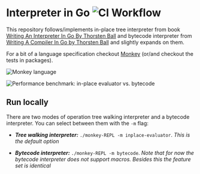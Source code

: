 # Interpreter in Go ![CI Workflow](https://github.com/blazskufca/interpreter_in_go/actions/workflows/ci.yaml/badge.svg)

This repository follows/implements in-place tree interpreter from book [Writing An Interpreter In Go By Thorsten Ball](https://interpreterbook.com/)
and bytecode interpreter from [Writing A Compiler In Go by Thorsten Ball](https://compilerbook.com/) and slightly expands on them.

For a bit of a language specification checkout [Monkey](https://monkeylang.org/) (or/and checkout the tests in packages).

![Monkey language](https://github.com/user-attachments/assets/95034ecc-7427-46d7-ab7a-a9028c93debf)

![Performance benchmark: in-place evaluator vs. bytecode](https://github.com/user-attachments/assets/a35fb9d3-961a-4958-902a-68d811f5ceef)

## Run locally

There are two modes of operation tree walking interpreter and a bytecode interpreter.
You can select between them with the `-m` flag:

- ***Tree walking interpreter:*** `./monkey-REPL -m inplace-evaluator`. _This is the default option_


- ***Bytecode interpreter:*** `./monkey-REPL -m bytecode`. _Note that for now the bytecode interpreter does not
support macros. Besides this the feature set is identical_
